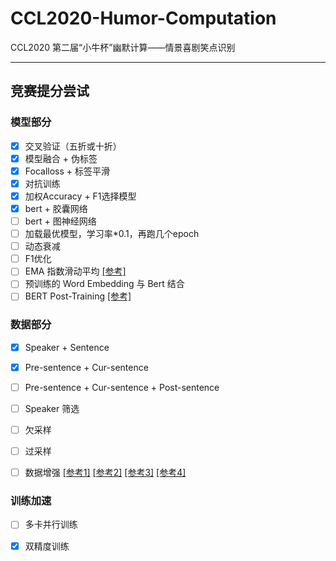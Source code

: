 # CCL2020-Humor-Computation
CCL2020 第二届“小牛杯”幽默计算——情景喜剧笑点识别

---------------

## 竞赛提分尝试

### 模型部分

- [x] 交叉验证（五折或十折）
- [x] 模型融合 + 伪标签
- [x] Focalloss + 标签平滑
- [x] 对抗训练
- [x] 加权Accuracy + F1选择模型
- [x] bert + 胶囊网络
- [ ] bert + 图神经网络
- [ ] 加载最优模型，学习率*0.1，再跑几个epoch
- [ ] 动态衰减
- [ ] F1优化
- [ ] EMA 指数滑动平均 [[参考]](https://zhuanlan.zhihu.com/p/51672655?utm_source=wechat_session&utm_medium=social&utm_oi=602621868809916416)
- [ ] 预训练的 Word Embedding 与 Bert 结合
- [ ] BERT Post-Training [[参考]](https://github.com/howardhsu/BERT-for-RRC-ABSA)

### 数据部分 

- [x] Speaker + Sentence
- [x] Pre-sentence + Cur-sentence
- [ ] Pre-sentence + Cur-sentence + Post-sentence
- [ ] Speaker 筛选
- [ ] 欠采样
- [ ] 过采样
- [ ] 数据增强 [[参考1]](https://zhuanlan.zhihu.com/p/145521255?utm_source=wechat_session&utm_medium=social&utm_oi=602621868809916416) [[参考2]](https://github.com/tongchangD/text_data_enhancement_with_LaserTagger?utm_source=wechat_session&utm_medium=social&utm_oi=602621868809916416) [[参考3]](https://github.com/QData/TextAttack) [[参考4]](https://github.com/flyingwaters/EDA-Easier-Data-Augment-for-chinese)



### 训练加速

- [ ] 多卡并行训练
- [x] 双精度训练

